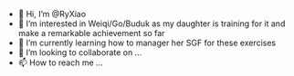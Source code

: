 - 👋 Hi, I’m @RyXiao
- 👀 I’m interested in Weiqi/Go/Buduk as my daughter is training for it and make a remarkable achievement so far
- 🌱 I’m currently learning how to manager her SGF for these exercises
- 💞️ I’m looking to collaborate on ...
- 📫 How to reach me ...

<!---
RyXiao/RyXiao is a ✨ special ✨ repository because its `README.md` (this file) appears on your GitHub profile.
You can click the Preview link to take a look at your changes.
--->
